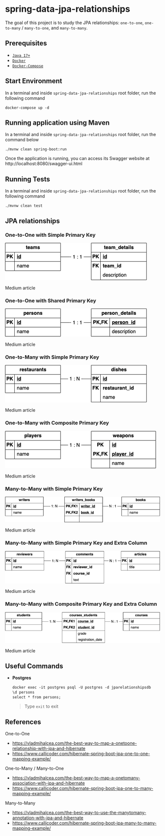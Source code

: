 # spring-data-jpa-relationships

The goal of this project is to study the JPA relationships: `one-to-one`, `one-to-many` / `many-to-one`, and `many-to-many`.

## Prerequisites

- [`Java 17+`](https://www.oracle.com/java/technologies/downloads/#java17)
- [`Docker`](https://www.docker.com/)
- [`Docker-Compose`](https://docs.docker.com/compose/install/)

## Start Environment

In a terminal and inside `spring-data-jpa-relationships` root folder, run the following command
```
docker-compose up -d
```

## Running application using Maven

In a terminal and inside `spring-data-jpa-relationships` root folder, run the command below
```
./mvnw clean spring-boot:run
```

Once the application is running, you can access its Swagger website at http://localhost:8080/swagger-ui.html

## Running Tests

In a terminal and inside `spring-data-jpa-relationships` root folder, run the following command
```
./mvnw clean test
```

## JPA relationships

### One-to-One with Simple Primary Key

![teams_team_details](documentation/teams_team_details.png)

Medium article

### One-to-One with Shared Primary Key

![persons_person_details](documentation/persons_person_details.png)

Medium article

### One-to-Many with Simple Primary Key

![restaurants_dishes](documentation/restaurants_dishes.png)

Medium article

### One-to-Many with Composite Primary Key

![players_weapons](documentation/players_weapons.png)

Medium article

### Many-to-Many with Simple Primary Key

![writers_books](documentation/writers_books.png)

Medium article

### Many-to-Many with Simple Primary Key and Extra Column

![reviewers_articles](documentation/reviewers_comments_articles.png)

Medium article

### Many-to-Many with Composite Primary Key and Extra Column

![students_courses](documentation/students_courses.png)

Medium article

## Useful Commands

- **Postgres**
  ```
  docker exec -it postgres psql -U postgres -d jparelationshipsdb
  \d persons
  select * from persons;
  ```
  > Type `exit` to exit

## References

One-to-One 
- https://vladmihalcea.com/the-best-way-to-map-a-onetoone-relationship-with-jpa-and-hibernate
- https://www.callicoder.com/hibernate-spring-boot-jpa-one-to-one-mapping-example/

One-to-Many / Many-to-One
- https://vladmihalcea.com/the-best-way-to-map-a-onetomany-association-with-jpa-and-hibernate
- https://www.callicoder.com/hibernate-spring-boot-jpa-one-to-many-mapping-example/

Many-to-Many
- https://vladmihalcea.com/the-best-way-to-use-the-manytomany-annotation-with-jpa-and-hibernate
- https://www.callicoder.com/hibernate-spring-boot-jpa-many-to-many-mapping-example/